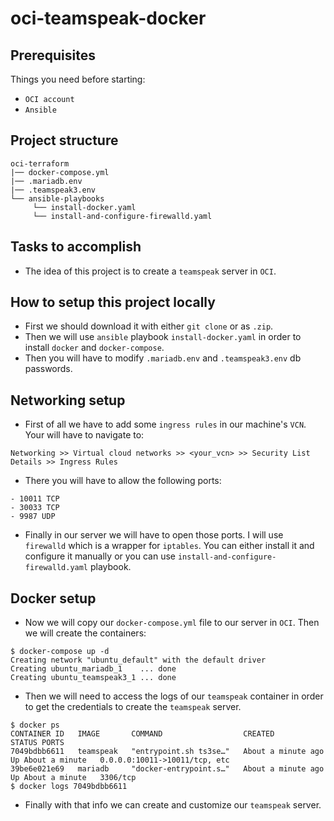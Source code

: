 # oci-teamspeak-docker

## Prerequisites
Things you need before starting:
* `OCI account`
* `Ansible`

## Project structure
```
oci-terraform
|── docker-compose.yml
|── .mariadb.env
|── .teamspeak3.env
└── ansible-playbooks
     └── install-docker.yaml
     └── install-and-configure-firewalld.yaml
```
## Tasks to accomplish
- The idea of this project is to create a `teamspeak` server in `OCI`.

## How to setup this project locally
- First we should download it with either `git clone` or as `.zip`.
- Then we will use `ansible` playbook `install-docker.yaml` in order to install `docker` and `docker-compose`.
- Then you will have to modify `.mariadb.env` and `.teamspeak3.env` db passwords.

## Networking setup
- First of all we have to add some `ingress rules` in our machine's `VCN`. Your will have to navigate to:
````
Networking >> Virtual cloud networks >> <your_vcn> >> Security List Details >> Ingress Rules
````
- There you will have to allow the following ports: 
````
- 10011 TCP
- 30033 TCP
- 9987 UDP
````   
- Finally in our server we will have to open those ports. I will use `firewalld` which is a wrapper for `iptables`. You can either install it and configure it manually or you can use `install-and-configure-firewalld.yaml` playbook.

## Docker setup
- Now we will copy our `docker-compose.yml` file to our server in `OCI`. Then we will create the containers:
````
$ docker-compose up -d
Creating network "ubuntu_default" with the default driver
Creating ubuntu_mariadb_1    ... done
Creating ubuntu_teamspeak3_1 ... done
````
- Then we will need to access the logs of our `teamspeak` container in order to get the credentials to create the `teamspeak` server.
````
$ docker ps
CONTAINER ID   IMAGE       COMMAND                  CREATED              STATUS PORTS                                                                                         
7049bdbb6611   teamspeak   "entrypoint.sh ts3se…"   About a minute ago   Up About a minute   0.0.0.0:10011->10011/tcp, etc   
39be6e021e69   mariadb     "docker-entrypoint.s…"   About a minute ago   Up About a minute   3306/tcp                                                                                             
$ docker logs 7049bdbb6611                                                                                     
````
- Finally with that info we can create and customize our `teamspeak` server.